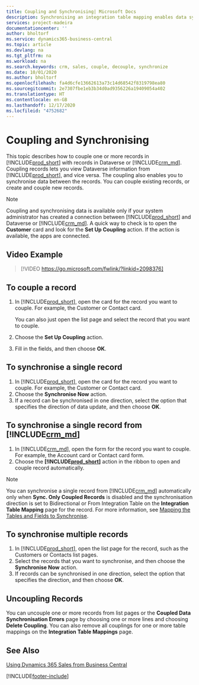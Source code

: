 ```yaml
---
title: Coupling and Synchronising| Microsoft Docs
description: Synchronising an integration table mapping enables data syncing in all records in a table in Business Central and Dynamics 365 Sales table that are coupled.
services: project-madeira
documentationcenter: ''
author: bholtorf
ms.service: dynamics365-business-central
ms.topic: article
ms.devlang: na
ms.tgt_pltfrm: na
ms.workload: na
ms.search.keywords: crm, sales, couple, decouple, synchronize
ms.date: 10/01/2020
ms.author: bholtorf
ms.openlocfilehash: fa4d6cfe13662613a73c14d68542f8319798ea80
ms.sourcegitcommit: 2e7307fbe1eb3b34d0ad9356226a19409054a402
ms.translationtype: HT
ms.contentlocale: en-GB
ms.lasthandoff: 12/17/2020
ms.locfileid: "4752682"
---
```

# <a name="coupling-and-synchronizing"></a>Coupling and Synchronising
This topic describes how to couple one or more records in [!INCLUDE[prod_short](includes/prod_short.md)] with records in Dataverse or [!INCLUDE[crm_md](includes/crm_md.md)]. Coupling records lets you view Dataverse information from [!INCLUDE[prod_short](includes/prod_short.md)], and vice versa. The coupling also enables you to synchronise data between the records. You can couple existing records, or create and couple new records.

> [!Note]
> Coupling and synchronising data is available only if your system administrator has created a connection between [!INCLUDE[prod_short](includes/prod_short.md)] and Dataverse or [!INCLUDE[crm_md](includes/crm_md.md)]. A quick way to check is to open the **Customer** card and look for the **Set Up Coupling** action. If the action is available, the apps are connected.   

## <a name="video-example"></a>Video Example

> [!VIDEO https://go.microsoft.com/fwlink/?linkid=2098376]

## <a name="to-couple-a-record"></a>To couple a record  
1.  In [!INCLUDE[prod_short](includes/prod_short.md)], open the card for the record you want to couple. For example, the Customer or Contact card.  

    You can also just open the list page and select the record that you want to couple.  

2.  Choose the **Set Up Coupling** action.  
3.  Fill in the fields, and then choose **OK**.  

## <a name="to-synchronize-a-single-record"></a>To synchronise a single record  
1.  In [!INCLUDE[prod_short](includes/prod_short.md)], open the card for the record you want to couple. For example, the Customer or Contact card.  
2.  Choose the **Synchronise Now** action.  
3.  If a record can be synchronised in one direction, select the option that specifies the direction of data update, and then choose **OK**.  

## <a name="to-synchronize-a-single-record-from-crm_md"></a>To synchronise a single record from [!INCLUDE[crm_md](includes/crm_md.md)]  
1.  In [!INCLUDE[crm_md](includes/crm_md.md)], open the form for the record you want to couple. For example, the Account card or Contact card form.  
2.  Choose the **[!INCLUDE[prod_short](includes/prod_short.md)]** action in the ribbon to open and couple record automatically.

> [!Note]
> You can synchronise a single record from [!INCLUDE[crm_md](includes/crm_md.md)] automatically only when **Sync. Only Coupled Records** is disabled and the synchronisation direction is set to Bidirectional or From Integration Table on the **Integration Table Mapping** page for the record. For more information, see [Mapping the Tables and Fields to Synchronise](admin-how-to-modify-table-mappings-for-synchronization.md#creating-new-records).     

## <a name="to-synchronize-multiple-records"></a>To synchronise multiple records  
1.  In [!INCLUDE[prod_short](includes/prod_short.md)], open the list page for the record, such as the Customers or Contacts list pages.  
2.  Select the records that you want to synchronise, and then choose the **Synchronise Now** action.  
3.  If records can be synchronised in one direction, select the option that specifies the direction, and then choose **OK**.  

## <a name="uncoupling-records"></a>Uncoupling Records
You can uncouple one or more records from list pages or the **Coupled Data Synchronisation Errors** page by choosing one or more lines and choosing **Delete Coupling**. You can also remove all couplings for one or more table mappings on the **Integration Table Mappings** page.

## <a name="see-also"></a>See Also  
[Using Dynamics 365 Sales from Business Central](marketing-integrate-dynamicscrm.md)


[!INCLUDE[footer-include](includes/footer-banner.md)]